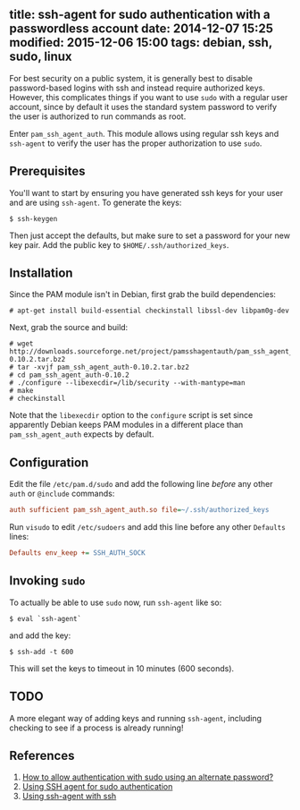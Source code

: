 title: ssh-agent for sudo authentication with a passwordless account
date: 2014-12-07 15:25
modified: 2015-12-06 15:00
tags: debian, ssh, sudo, linux
---

For best security on a public system, it is generally best to disable
password-based logins with ssh and instead require authorized
keys. However, this complicates things if you want to use `sudo`
with a regular user account, since by default it uses the standard
system password to verify the user is authorized to run commands as
root.

Enter `pam_ssh_agent_auth`. This module allows using regular ssh keys
and `ssh-agent` to verify the user has the proper authorization to
use `sudo`.

Prerequisites
-------------

You'll want to start by ensuring you have generated ssh keys for your
user and are using `ssh-agent`. To generate the keys:

```
$ ssh-keygen
```

Then just accept the defaults, but make sure to set a password for
your new key pair. Add the public key to
`$HOME/.ssh/authorized_keys`.

Installation
------------

Since the PAM module isn't in Debian, first grab the build
dependencies:

```
# apt-get install build-essential checkinstall libssl-dev libpam0g-dev
```

Next, grab the source and build:

```
# wget http://downloads.sourceforge.net/project/pamsshagentauth/pam_ssh_agent_auth/v0.10.2/pam_ssh_agent_auth-0.10.2.tar.bz2
# tar -xvjf pam_ssh_agent_auth-0.10.2.tar.bz2
# cd pam_ssh_agent_auth-0.10.2
# ./configure --libexecdir=/lib/security --with-mantype=man
# make
# checkinstall
```

Note that the `libexecdir` option to the `configure` script is set
since apparently Debian keeps PAM modules in a different place than
`pam_ssh_agent_auth` expects by default.

Configuration
-------------

Edit the file `/etc/pam.d/sudo` and add the following line *before*
any other `auth` or `@include` commands:

```cfg
auth sufficient pam_ssh_agent_auth.so file=~/.ssh/authorized_keys
```

Run `visudo` to edit `/etc/sudoers` and add this line before any
other `Defaults` lines:

```cfg
Defaults env_keep += SSH_AUTH_SOCK
```

Invoking `sudo`
---------------

To actually be able to use `sudo` now, run `ssh-agent` like so:

```
$ eval `ssh-agent`
```

and add the key:

```
$ ssh-add -t 600
```

This will set the keys to timeout in 10 minutes (600 seconds).

TODO
----

A more elegant way of adding keys and running `ssh-agent`, including
checking to see if a process is already running!

References
----------

1. [How to allow authentication with sudo using an alternate password?][Ref1]
1. [Using SSH agent for sudo authentication][Ref2]
1. [Using ssh-agent with ssh][Ref3]

[Ref1]: http://unix.stackexchange.com/a/158452
[Ref2]: http://www.evans.io/posts/ssh-agent-for-sudo-authentication/
[Ref3]: http://mah.everybody.org/docs/ssh
